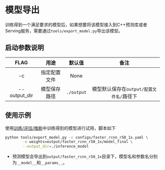 # 模型导出

训练得到一个满足要求的模型后，如果想要将该模型接入到C++预测库或者Serving服务，需要通过`tools/export_model.py`导出该模型。

## 启动参数说明

|      FLAG      |      用途      |    默认值    |                 备注                      |
|:--------------:|:--------------:|:------------:|:-----------------------------------------:|
|       -c       |  指定配置文件  |     None     |                                           |
|  --output_dir  |  模型保存路径  |  `./output`  |  模型默认保存在`output/配置文件名/`路径下 |

## 使用示例

使用[训练/评估/推断](GETTING_STARTED_cn.md)中训练得到的模型进行试用，脚本如下

```bash
python tools/export_model.py -c configs/faster_rcnn_r50_1x.yaml \
        -o weights=output/faster_rcnn_r50_1x/model_final \
        --output_dir=./inference_model
```

- 预测模型会导出到`output/faster_rcnn_r50_1x`目录下，模型名和参数名分别为`__model__`和`__params__`。
